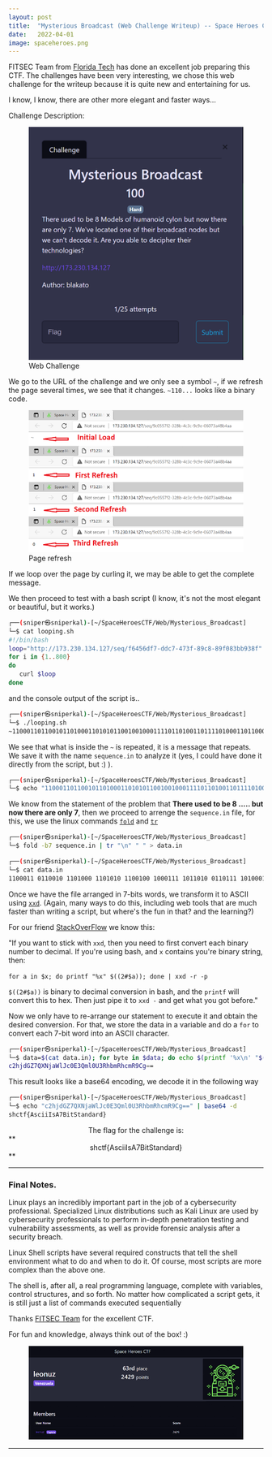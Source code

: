 ```yaml
---
layout: post
title:  "Mysterious Broadcast (Web Challenge Writeup) -- Space Heroes CTF 2022"
date:   2022-04-01
image: spaceheroes.png
---
```

<p class="intro"><span class="dropcap">F</span>ITSEC Team from <a href="https://research.fit.edu/fitsec/">Florida Tech</a> has done an excellent job preparing this CTF. The challenges have been very interesting, we chose this web challenge for the writeup because it is quite new and entertaining for us.</p>

I know, I know, there are other more elegant and faster ways...

Challenge Description: 

<figure>
        <img src="/assets/img/Mysterious_Broadcast.png" alt="" />
        <figcaption>Web Challenge</figcaption>
</figure>

We go to the URL of the challenge and we only see a symbol `~`, if we refresh the page several times, we see that it changes. `~110...` looks like a binary code.
<figure>
        <img src="/assets/img/seq1.png" alt="" />
        <figcaption>Page refresh</figcaption>
</figure>


If we loop over the page by curling it, we may be able to get the complete message.

We then proceed to test with a bash script (I know, it's not the most elegant or beautiful, but it works.)

```bash
┌──(sniper㉿sniperkal)-[~/SpaceHeroesCTF/Web/Mysterious_Broadcast]
└─$ cat looping.sh     
#!/bin/bash
loop="http://173.230.134.127/seq/f6456df7-ddc7-473f-89c8-89f083bb938f" 
for i in {1..800}
do
   curl $loop
done
```
and the console output of the script is..

```bash                                                                                                                                                          
┌──(sniper㉿sniperkal)-[~/SpaceHeroesCTF/Web/Mysterious_Broadcast]
└─$ ./looping.sh  
~1100011011001011010001101010110010010001111011010011011110100011011000100111011010101100001101011111011001001010110001101100001000101011001110100011101101110110001100001010101011001110100101101000110001011011011010010110100011000111101101101001001110011000011110011101111010111101~1100011011001011010001101010110010010001111011010011011110100011011000100111011010101100001101011111011001001010110001101100001000101011001110100011101101110110001100001010101011001110100101101000110001011011011010010110100011000111101101101001001110011000011110011101111010111101~110001101100101101000110101011001001000111101101001101111010001101100010011101101010110000110101111101100100101011000110110000100010101100111010001110110111011000110000101010101100111010010110100011000101101101101001011010001100011110110                                        

```                                                         
We see that what is inside the `~` is repeated, it is a message that repeats. We save it with the name `sequence.in` to analyze it (yes, I could have done it directly from the script, but :) ).

```bash
┌──(sniper㉿sniperkal)-[~/SpaceHeroesCTF/Web/Mysterious_Broadcast]
└─$ echo "1100011011001011010001101010110010010001111011010011011110100011011000100111011010101100001101011111011001001010110001101100001000101011001110100011101101110110001100001010101011001110100101101000110001011011011010010110100011000111101101101001001110011000011110011101111010111101" > sequence.in 
```

We know from the statement of the problem that **There used to be 8 ..... but now there are only 7**, then we proceed to arrenge the `sequence.in` file,
for this, we use the linux commands [`fold`](https://linux.die.net/man/1/fold) and [`tr`](https://linux.die.net/man/1/tr) 

```bash
┌──(sniper㉿sniperkal)-[~/SpaceHeroesCTF/Web/Mysterious_Broadcast]
└─$ fold -b7 sequence.in | tr "\n" " " > data.in 
```

```bash
┌──(sniper㉿sniperkal)-[~/SpaceHeroesCTF/Web/Mysterious_Broadcast]
└─$ cat data.in                     
1100011 0110010 1101000 1101010 1100100 1000111 1011010 0110111 1010001 1011000 1001110 1101010 1100001 1010111 1101100 1001010 1100011 0110000 1000101 0110011 1010001 1101101 1101100 0110000 1010101 0110011 1010010 1101000 1100010 1101101 1010010 1101000 1100011 1101101 1010010 0111001 1000011 1100111 0111101 0111101 
```                                                                

Once we have the file arranged in 7-bits words, we transform it to ASCII using [`xxd`](https://linux.die.net/man/1/xxd). (Again, many ways to do this, including web tools that are much faster than writing a script, but where's the fun in that? and the learning?)

For our friend [StackOverFlow](https://stackoverflow.com/questions/49075346/binary-to-ascii-conversion-using-xxd) we know this:  

"If you want to stick with `xxd`, then you need to first convert each binary number to decimal. If you're using bash, and `x` contains you're binary string, then:

`for a in $x; do printf "%x" $((2#$a)); done | xxd -r -p` 

`$((2#$a))` is binary to decimal conversion in bash, and the `printf` will convert this to hex. Then just pipe it to `xxd -` and get what you got before."

Now we only have to re-arrange our statement to execute it and obtain the desired conversion. For that, we store the data in a variable and do a `for` to convert each 7-bit word into an ASCII character.

```bash
┌──(sniper㉿sniperkal)-[~/SpaceHeroesCTF/Web/Mysterious_Broadcast]
└─$ data=$(cat data.in); for byte in $data; do echo $(printf '%x\n' "$((2#$byte))"); done | xxd -r -p
c2hjdGZ7QXNjaWlJc0E3Qml0U3RhbmRhcmR9Cg==
```

This result looks like a base64 encoding, we decode it in the following way

```bash
┌──(sniper㉿sniperkal)-[~/SpaceHeroesCTF/Web/Mysterious_Broadcast]
└─$ echo "c2hjdGZ7QXNjaWlJc0E3Qml0U3RhbmRhcmR9Cg==" | base64 -d
shctf{AsciiIsA7BitStandard}
```

<center>The flag for the challenge is:</center>  
**<center>shctf{AsciiIsA7BitStandard}</center>**

- - -

### Final Notes.

Linux plays an incredibly important part in the job of a cybersecurity professional. Specialized Linux distributions such as Kali Linux are used by cybersecurity professionals to perform in-depth penetration testing and vulnerability assessments, as well as provide forensic analysis after a security breach.

Linux Shell scripts have several required constructs that tell the shell environment what to do and when to do it. Of course, most scripts are more complex than the above one.

The shell is, after all, a real programming language, complete with variables, control structures, and so forth. No matter how complicated a script gets, it is still just a list of commands executed sequentially



Thanks [FITSEC Team](https://research.fit.edu/fitsec/) for the excellent CTF.

For fun and knowledge, always think out of the box! :)

<figure>
        <img src="/assets/img/score.png" alt="" />
</figure>

---

